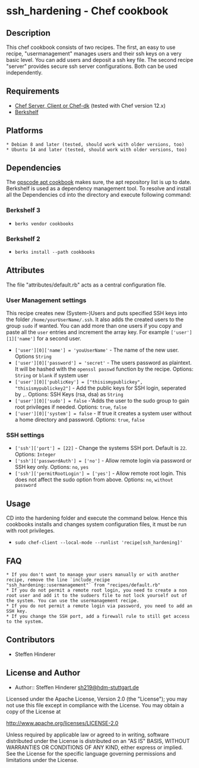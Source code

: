 # ssh_hardening - Chef cookbook

## Description
This chef cookbook consists of two recipes. The first, an easy to use recipe, "usermanagement" manages users and their ssh keys on a very basic level. You can add users and deposit a ssh key file.
The second recipe "server" provides secure ssh server configurations. Both can be used independently.

## Requirements
* [Chef Server, Client or Chef-dk](https://www.chef.io) (tested with Chef version 12.x)
* [Berkshelf](http://berkshelf.com/)

## Platforms 
    * Debian 8 and later (tested, should work with older versions, too)
    * Ubuntu 14 and later (tested, should work with older versions, too)

## Dependencies
The [opscode apt cookbook](https://github.com/opscode-cookbooks/apt) makes sure, the apt reposítory list is up to date. 
Berkshelf is used as a dependency management tool. To resolve and install all the Dependencies cd into the directory and execute following command:

### Berkshelf 3
* `berks vendor cookbooks`

### Berkshelf 2
* `berks install --path cookbooks`

## Attributes
The file "attributes/default.rb" acts as a central configuration file.

### User Management settings
This recipe creates new (System-)Users and puts specified SSH keys into the folder `/home/yourUserName/.ssh`. It also adds the created users to the group `sudo` if wanted. You can add more than one users if you copy and paste all the `user` entries and increment the array key. For example `['user'][1]['name']` for a second user.

* `['user'][0]['name'] = 'youUserName'` - The name of the new user. Options `String`
* `['user'][0]['password'] = 'secret'` - The users password as plaintext. It will be hashed with the `openssl passwd` function by the recipe. Options: `String` or `blank` if system user
* `['user'][0]['publicKey'] = ["thisismypublickey", "thisismypublickey2"]` - Add the public keys for SSH login, seperated by `,`. Options: SSH Keys (rsa, dsa) as `String`
* `['user'][0]['sudo'] = false` -'Adds the user to the sudo group to gain root privileges if needed. Options: `true`, `false`
* `['user'][0]['system'] = false` - If true it creates a system user without a home directory and password. Options: `true`, `false`

### SSH settings
* `['ssh']['port'] = [22]` - Change the systems SSH port. Default is `22`. Options: `Integer`
* `['ssh']['passwordAuth'] = ['no']` - Allow remote login via password or SSH key only. Options: `no`, `yes`
* `['ssh']['permitRootLogin'] = ['yes']` - Allow remote root login. This does not affect the sudo option from above. Options: `no`, `without password`

## Usage
CD into the hardening folder and execute the command below. Hence this cookbooks installs and changes system configuration files, it must be run with root privileges.
  
  * `sudo chef-client --local-mode --runlist 'recipe[ssh_hardening]'`

## FAQ
	* If you don't want to manage your users manually or with another recipe, remove the line `include_recipe "ssh_hardening::usermanagement"` from "recipes/default.rb"
	* If you do not permit a remote root login, you need to create a non root user and add it to the sudoers file to not lock yourself out of the system. You can use the usermanagement recipe.
	* If you do not permit a remote login via password, you need to add an SSH key.
	* If you change the SSH port, add a firewall rule to still get access to the system.


## Contributors
* Steffen Hinderer


## License and Author
 * Author:: Steffen Hinderer sh219@hdm-stuttgart.de
 
Licensed under the Apache License, Version 2.0 (the "License"); you may not use this file except in compliance with the License. You may obtain a copy of the License at

http://www.apache.org/licenses/LICENSE-2.0

Unless required by applicable law or agreed to in writing, software distributed under the License is distributed on an "AS IS" BASIS, WITHOUT WARRANTIES OR CONDITIONS OF ANY KIND, either express or implied. See the License for the specific language governing permissions and limitations under the License.